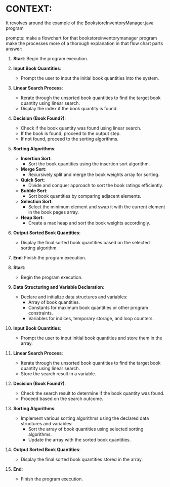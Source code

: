 # CONTEXT:

It revolves around the example of the BookstoreInventoryManager.java program

prompts:
make a flowchart for that bookstoreinventorymanager program
make the processes more of a thorough explanation in that flow chart parts
answer:


1. **Start**: Begin the program execution.

2. **Input Book Quantities**:
   - Prompt the user to input the initial book quantities into the system.

3. **Linear Search Process**:
   - Iterate through the unsorted book quantities to find the target book quantity using linear search.
   - Display the index if the book quantity is found.

4. **Decision (Book Found?)**:
   - Check if the book quantity was found using linear search.
   - If the book is found, proceed to the output step.
   - If not found, proceed to the sorting algorithms.

5. **Sorting Algorithms**:
   - **Insertion Sort**:
     - Sort the book quantities using the insertion sort algorithm.
   - **Merge Sort**:
     - Recursively split and merge the book weights array for sorting.
   - **Quick Sort**:
     - Divide and conquer approach to sort the book ratings efficiently.
   - **Bubble Sort**:
     - Sort book quantities by comparing adjacent elements.
   - **Selection Sort**:
     - Select the minimum element and swap it with the current element in the book pages array.
   - **Heap Sort**:
     - Create a max heap and sort the book weights accordingly.

6. **Output Sorted Book Quantities**:
   - Display the final sorted book quantities based on the selected sorting algorithm.

7. **End**: Finish the program execution.



1. **Start**:
   - Begin the program execution.

2. **Data Structuring and Variable Declaration**:
   - Declare and initialize data structures and variables:
     - Array of book quantities.
     - Constants for maximum book quantities or other program constraints.
     - Variables for indices, temporary storage, and loop counters.

3. **Input Book Quantities**:
   - Prompt the user to input initial book quantities and store them in the array.

4. **Linear Search Process**:
   - Iterate through the unsorted book quantities to find the target book quantity using linear search.
   - Store the search result in a variable.

5. **Decision (Book Found?)**:
   - Check the search result to determine if the book quantity was found.
   - Proceed based on the search outcome.

6. **Sorting Algorithms**:
   - Implement various sorting algorithms using the declared data structures and variables:
     - Sort the array of book quantities using selected sorting algorithms.
     - Update the array with the sorted book quantities.

7. **Output Sorted Book Quantities**:
   - Display the final sorted book quantities stored in the array.

8. **End**:
   - Finish the program execution.
